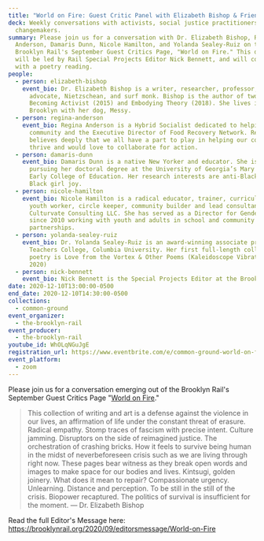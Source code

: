 ```yaml
---
title: "World on Fire: Guest Critic Panel with Elizabeth Bishop & Friends"
deck: Weekly conversations with activists, social justice practitioners, and
  changemakers.
summary: Please join us for a conversation with Dr. Elizabeth Bishop, Regina
  Anderson, Damaris Dunn, Nicole Hamilton, and Yolanda Sealey-Ruiz on the
  Brooklyn Rail's September Guest Critics Page, "World on Fire." This discussion
  will be led by Rail Special Projects Editor Nick Bennett, and will conclude
  with a poetry reading.
people:
  - person: elizabeth-bishop
    event_bio: Dr. Elizabeth Bishop is a writer, researcher, professor, youth
      advocate, Nietzschean, and surf monk. Bishop is the author of two books,
      Becoming Activist (2015) and Embodying Theory (2018). She lives in
      Brooklyn with her dog, Messy.
  - person: regina-anderson
    event_bio: Regina Anderson is a Hybrid Socialist dedicated to helping the
      community and the Executive Director of Food Recovery Network. Regina
      believes deeply that we all have a part to play in helping our communities
      thrive and would love to collaborate for action.
  - person: damaris-dunn
    event_bio: Damaris Dunn is a native New Yorker and educator. She is currently
      pursuing her doctoral degree at the University of Georgia’s Mary Frances
      Early College of Education. Her research interests are anti-Blackness and
      Black girl joy.
  - person: nicole-hamilton
    event_bio: Nicole Hamilton is a radical educator, trainer, curriculum designer,
      youth worker, circle keeper, community builder and lead consultant for
      Culturvate Consulting LLC. She has served as a Director for Gender Equity
      since 2010 working with youth and adults in school and community based
      partnerships.
  - person: yolanda-sealey-ruiz
    event_bio: Dr. Yolanda Sealey-Ruiz is an award-winning associate professor at
      Teachers College, Columbia University. Her first full-length collection of
      poetry is Love from the Vortex & Other Poems (Kaleidoscope Vibrations,
      2020)
  - person: nick-bennett
    event_bio: Nick Bennett is the Special Projects Editor at the Brooklyn Rail.
date: 2020-12-10T13:00:00-0500
end_date: 2020-12-10T14:30:00-0500
collections:
  - common-ground
event_organizer:
  - the-brooklyn-rail
event_producer:
  - the-brooklyn-rail
youtube_id: WhOLqNGuJgE
registration_url: https://www.eventbrite.com/e/common-ground-world-on-fire-tickets-131547238331
event_platform:
  - zoom
---
```

Please join us for a conversation emerging out of the Brooklyn Rail's September Guest Critics Page "[World on Fire](https://brooklynrail.org/2020/9/criticspage)."

> This collection of writing and art is a defense against the violence in our lives, an affirmation of life under the constant threat of erasure. Radical empathy. Stomp traces of fascism with precise intent. Culture jamming. Disruptors on the side of reimagined justice. The orchestration of crashing bricks. How it feels to survive being human in the midst of neverbeforeseen crisis such as we are living through right now. These pages bear witness as they break open words and images to make space for our bodies and lives. Kintsugi, golden joinery. What does it mean to repair? Compassionate urgency. Unlearning. Distance and perception. To be still in the still of the crisis. Biopower recaptured. The politics of survival is insufficient for the moment. — Dr. Elizabeth Bishop

Read the full Editor's Message here: <https://brooklynrail.org/2020/09/editorsmessage/World-on-Fire>